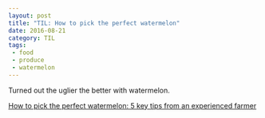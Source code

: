 ```yaml
---
layout: post
title: "TIL: How to pick the perfect watermelon"
date: 2016-08-21
category: TIL
tags:
 - food
 - produce
 - watermelon
---
```


Turned out the uglier the better with watermelon.

[How to pick the perfect watermelon: 5 key tips from an experienced farmer](http://shareably.net/tips-to-pick-the-perfect-watermelon)
